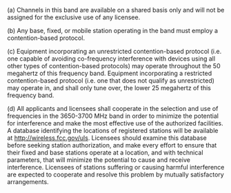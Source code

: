 (a) Channels in this band are available on a shared basis only and will not be assigned for the exclusive use of any licensee.

(b) Any base, fixed, or mobile station operating in the band must employ a contention-based protocol.

(c) Equipment incorporating an unrestricted contention-based protocol (i.e. one capable of avoiding co-frequency interference with devices using all other types of contention-based protocols) may operate throughout the 50 megahertz of this frequency band. Equipment incorporating a restricted contention-based protocol (i.e. one that does not qualify as unrestricted) may operate in, and shall only tune over, the lower 25 megahertz of this frequency band.

(d) All applicants and licensees shall cooperate in the selection and use of frequencies in the 3650-3700 MHz band in order to minimize the potential for interference and make the most effective use of the authorized facilities. A database identifying the locations of registered stations will be available at http://wireless.fcc.gov/uls. Licensees should examine this database before seeking station authorization, and make every effort to ensure that their fixed and base stations operate at a location, and with technical parameters, that will minimize the potential to cause and receive interference. Licensees of stations suffering or causing harmful interference are expected to cooperate and resolve this problem by mutually satisfactory arrangements.

